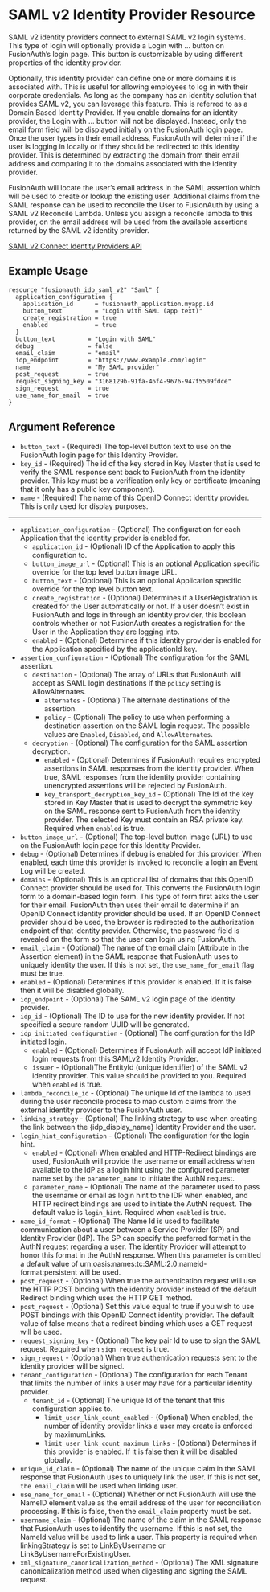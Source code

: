 # SAML v2 Identity Provider Resource

SAML v2 identity providers connect to external SAML v2 login systems. This type of login will optionally provide a Login with …​ button on FusionAuth’s login page. This button is customizable by using different properties of the identity provider.

Optionally, this identity provider can define one or more domains it is associated with. This is useful for allowing employees to log in with their corporate credentials. As long as the company has an identity solution that provides SAML v2, you can leverage this feature. This is referred to as a Domain Based Identity Provider. If you enable domains for an identity provider, the Login with …​ button will not be displayed. Instead, only the email form field will be displayed initially on the FusionAuth login page. Once the user types in their email address, FusionAuth will determine if the user is logging in locally or if they should be redirected to this identity provider. This is determined by extracting the domain from their email address and comparing it to the domains associated with the identity provider.

FusionAuth will locate the user’s email address in the SAML assertion which will be used to create or lookup the existing user. Additional claims from the SAML response can be used to reconcile the User to FusionAuth by using a SAML v2 Reconcile Lambda. Unless you assign a reconcile lambda to this provider, on the email address will be used from the available assertions returned by the SAML v2 identity provider.

[SAML v2 Connect Identity Providers API](https://fusionauth.io/docs/v1/tech/apis/identity-providers/samlv2/)

## Example Usage

```hcl
resource "fusionauth_idp_saml_v2" "Saml" {
  application_configuration {
    application_id      = fusionauth_application.myapp.id
    button_text         = "Login with SAML (app text)"
    create_registration = true
    enabled             = true
  }
  button_text         = "Login with SAML"
  debug               = false
  email_claim         = "email"
  idp_endpoint        = "https://www.example.com/login"
  name                = "My SAML provider"
  post_request        = true
  request_signing_key = "3168129b-91fa-46f4-9676-947f5509fdce"
  sign_request        = true
  use_name_for_email  = true
}
```

## Argument Reference

* `button_text` - (Required) The top-level button text to use on the FusionAuth login page for this Identity Provider.
* `key_id` - (Required) The id of the key stored in Key Master that is used to verify the SAML response sent back to FusionAuth from the identity provider. This key must be a verification only key or certificate (meaning that it only has a public key component).
* `name` - (Required) The name of this OpenID Connect identity provider. This is only used for display purposes.

---

* `application_configuration` - (Optional) The configuration for each Application that the identity provider is enabled for.
  * `application_id` - (Optional) ID of the Application to apply this configuration to.
  * `button_image_url` - (Optional) This is an optional Application specific override for the top level button image URL.
  * `button_text` - (Optional) This is an optional Application specific override for the top level button text.
  * `create_registration` - (Optional) Determines if a UserRegistration is created for the User automatically or not. If a user doesn’t exist in FusionAuth and logs in through an identity provider, this boolean controls whether or not FusionAuth creates a registration for the User in the Application they are logging into.
  * `enabled` - (Optional) Determines if this identity provider is enabled for the Application specified by the applicationId key.
* `assertion_configuration` - (Optional) The configuration for the SAML assertion.
  * `destination` - (Optional) The array of URLs that FusionAuth will accept as SAML login destinations if the `policy` setting is AllowAlternates.
    * `alternates` - (Optional) The alternate destinations of the assertion.
    * `policy` - (Optional) The policy to use when performing a destination assertion on the SAML login request. The possible values are `Enabled`, `Disabled`, and `AllowAlternates`.
  * `decryption` - (Optional) The configuration for the SAML assertion decryption.
    * `enabled` - (Optional) Determines if FusionAuth requires encrypted assertions in SAML responses from the identity provider. When true, SAML responses from the identity provider containing unencrypted assertions will be rejected by FusionAuth.
    * `key_transport_decryption_key_id` - (Optional) The Id of the key stored in Key Master that is used to decrypt the symmetric key on the SAML response sent to FusionAuth from the identity provider. The selected Key must contain an RSA private key. Required when `enabled` is true.
* `button_image_url` - (Optional) The top-level button image (URL) to use on the FusionAuth login page for this Identity Provider.
* `debug` - (Optional) Determines if debug is enabled for this provider. When enabled, each time this provider is invoked to reconcile a login an Event Log will be created.
* `domains` - (Optional) This is an optional list of domains that this OpenID Connect provider should be used for. This converts the FusionAuth login form to a domain-based login form. This type of form first asks the user for their email. FusionAuth then uses their email to determine if an OpenID Connect identity provider should be used. If an OpenID Connect provider should be used, the browser is redirected to the authorization endpoint of that identity provider. Otherwise, the password field is revealed on the form so that the user can login using FusionAuth.
* `email_claim` - (Optional) The name of the email claim (Attribute in the Assertion element) in the SAML response that FusionAuth uses to uniquely identity the user. If this is not set, the `use_name_for_email` flag must be true.
* `enabled` - (Optional) Determines if this provider is enabled. If it is false then it will be disabled globally.
* `idp_endpoint` - (Optional) The SAML v2 login page of the identity provider.
* `idp_id` - (Optional) The ID to use for the new identity provider. If not specified a secure random UUID will be generated.
* `idp_initiated_configuration` - (Optional) The configuration for the IdP initiated login.
  * `enabled` - (Optional) Determines if FusionAuth will accept IdP initiated login requests from this SAMLv2 Identity Provider.
  * `issuer` - (Optional)The EntityId (unique identifier) of the SAML v2 identity provider. This value should be provided to you. Required when `enabled` is true.
* `lambda_reconcile_id` - (Optional) The unique Id of the lambda to used during the user reconcile process to map custom claims from the external identity provider to the FusionAuth user.
* `linking_strategy` - (Optional) The linking strategy to use when creating the link between the {idp_display_name} Identity Provider and the user.
* `login_hint_configuration` - (Optional) The configuration for the login hint.
  * `enabled` - (Optional) When enabled and HTTP-Redirect bindings are used, FusionAuth will provide the username or email address when available to the IdP as a login hint using the configured parameter name set by the `parameter_name` to initiate the AuthN request.
  * `parameter_name` - (Optional) The name of the parameter used to pass the username or email as login hint to the IDP when enabled, and HTTP redirect bindings are used to initiate the AuthN request. The default value is `login_hint`. Required when `enabled` is true.
* `name_id_format` - (Optional) The Name Id is used to facilitate communication about a user between a Service Provider (SP) and Identity Provider (IdP). The SP can specify the preferred format in the AuthN request regarding a user. The identity Provider will attempt to honor this format in the AuthN response. When this parameter is omitted a default value of urn:oasis:names:tc:SAML:2.0:nameid-format:persistent will be used.
* `post_request` - (Optional) When true the authentication request will use the HTTP POST binding with the identity provider instead of the default Redirect binding which uses the HTTP GET method.
* `post_request` - (Optional) Set this value equal to true if you wish to use POST bindings with this OpenID Connect identity provider. The default value of false means that a redirect binding which uses a GET request will be used.
* `request_signing_key` - (Optional) The key pair Id to use to sign the SAML request. Required when `sign_request` is true.
* `sign_request` - (Optional) When true authentication requests sent to the identity provider will be signed.
* `tenant_configuration` - (Optional) The configuration for each Tenant that limits the number of links a user may have for a particular identity provider.
  * `tenant_id` - (Optional) The unique Id of the tenant that this configuration applies to.
    * `limit_user_link_count_enabled` - (Optional) When enabled, the number of identity provider links a user may create is enforced by maximumLinks.
    * `limit_user_link_count_maximum_links` - (Optional) Determines if this provider is enabled. If it is false then it will be disabled globally.
* `unique_id_claim` - (Optional) The name of the unique claim in the SAML response that FusionAuth uses to uniquely link the user. If this is not set, `the email_claim` will be used when linking user.
* `use_name_for_email` - (Optional) Whether or not FusionAuth will use the NameID element value as the email address of the user for reconciliation processing. If this is false, then the `email_claim` property must be set.
* `username_claim` - (Optional) The name of the claim in the SAML response that FusionAuth uses to identify the username. If this is not set, the NameId value will be used to link a user. This property is required when linkingStrategy is set to LinkByUsername or LinkByUsernameForExistingUser.
* `xml_signature_canonicalization_method` - (Optional) The XML signature canonicalization method used when digesting and signing the SAML request.
